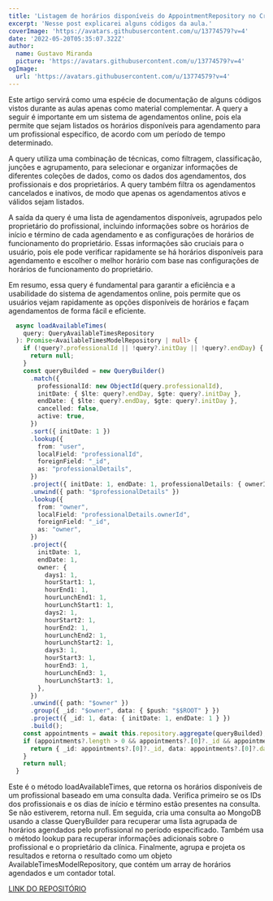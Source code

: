 ```yaml
---
title: 'Listagem de horários disponíveis do AppointmentRepository no CrazyStack Node.js'
excerpt: 'Nesse post explicarei alguns códigos da aula.'
coverImage: 'https://avatars.githubusercontent.com/u/13774579?v=4'
date: '2022-05-20T05:35:07.322Z'
author:
  name: Gustavo Miranda
  picture: 'https://avatars.githubusercontent.com/u/13774579?v=4'
ogImage:
  url: 'https://avatars.githubusercontent.com/u/13774579?v=4'
---
```

Este artigo servirá como uma espécie de documentação de alguns códigos vistos durante as aulas apenas como material complementar.
A query a seguir é importante em um sistema de agendamentos online, pois ela permite que sejam listados os horários disponíveis para agendamento para um profissional específico, de acordo com um período de tempo determinado.

A query utiliza uma combinação de técnicas, como filtragem, classificação, junções e agrupamento, para selecionar e organizar informações de diferentes coleções de dados, como os dados dos agendamentos, dos profissionais e dos proprietários. A query também filtra os agendamentos cancelados e inativos, de modo que apenas os agendamentos ativos e válidos sejam listados.

A saída da query é uma lista de agendamentos disponíveis, agrupados pelo proprietário do profissional, incluindo informações sobre os horários de início e término de cada agendamento e as configurações de horários de funcionamento do proprietário. Essas informações são cruciais para o usuário, pois ele pode verificar rapidamente se há horários disponíveis para agendamento e escolher o melhor horário com base nas configurações de horários de funcionamento do proprietário.

Em resumo, essa query é fundamental para garantir a eficiência e a usabilidade do sistema de agendamentos online, pois permite que os usuários vejam rapidamente as opções disponíveis de horários e façam agendamentos de forma fácil e eficiente.

```typescript
  async loadAvailableTimes(
    query: QueryAvailableTimesRepository
  ): Promise<AvailableTimesModelRepository | null> {
    if (!query?.professionalId || !query?.initDay || !query?.endDay) {
      return null;
    }
    const queryBuilded = new QueryBuilder()
      .match({
        professionalId: new ObjectId(query.professionalId),
        initDate: { $lte: query?.endDay, $gte: query?.initDay },
        endDate: { $lte: query?.endDay, $gte: query?.initDay },
        cancelled: false,
        active: true,
      })
      .sort({ initDate: 1 })
      .lookup({
        from: "user",
        localField: "professionalId",
        foreignField: "_id",
        as: "professionalDetails",
      })
      .project({ initDate: 1, endDate: 1, professionalDetails: { ownerId: 1 } })
      .unwind({ path: "$professionalDetails" })
      .lookup({
        from: "owner",
        localField: "professionalDetails.ownerId",
        foreignField: "_id",
        as: "owner",
      })
      .project({
        initDate: 1,
        endDate: 1,
        owner: {
          days1: 1,
          hourStart1: 1,
          hourEnd1: 1,
          hourLunchEnd1: 1,
          hourLunchStart1: 1,
          days2: 1,
          hourStart2: 1,
          hourEnd2: 1,
          hourLunchEnd2: 1,
          hourLunchStart2: 1,
          days3: 1,
          hourStart3: 1,
          hourEnd3: 1,
          hourLunchEnd3: 1,
          hourLunchStart3: 1,
        },
      })
      .unwind({ path: "$owner" })
      .group({ _id: "$owner", data: { $push: "$$ROOT" } })
      .project({ _id: 1, data: { initDate: 1, endDate: 1 } })
      .build();
    const appointments = await this.repository.aggregate(queryBuilded);
    if (appointments?.length > 0 && appointments?.[0]?._id && appointments?.[0]?.data) {
      return { _id: appointments?.[0]?._id, data: appointments?.[0]?.data };
    }
    return null;
  }
``` 
Este é o método loadAvailableTimes, que retorna os horários disponíveis de um profissional baseado em uma consulta dada. Verifica primeiro se os IDs dos profissionais e os dias de início e término estão presentes na consulta. Se não estiverem, retorna null. Em seguida, cria uma consulta ao MongoDB usando a classe QueryBuilder para recuperar uma lista agrupada de horários agendados pelo profissional no período especificado. Também usa o método lookup para recuperar informações adicionais sobre o profissional e o proprietário da clínica. Finalmente, agrupa e projeta os resultados e retorna o resultado como um objeto AvailableTimesModelRepository, que contém um array de horários agendados e um contador total.


[LINK DO REPOSITÓRIO](https://github.com/gumiranda/CrazyStackNodeJs)
